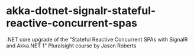 # akka-dotnet-signalr-stateful-reactive-concurrent-spas
.NET core upgrade of the "Stateful Reactive Concurrent SPAs with SignalR and Akka.NET 1" Pluralsight course by Jason Roberts
